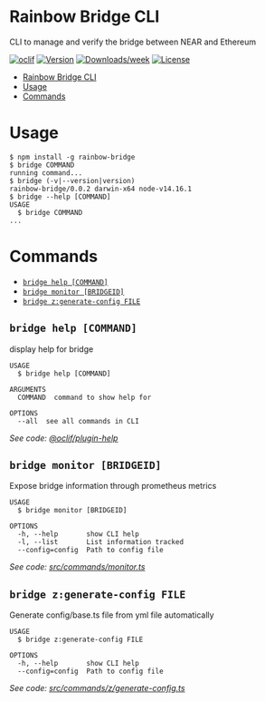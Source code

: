 # Rainbow Bridge CLI

CLI to manage and verify the bridge between NEAR and Ethereum

[![oclif](https://img.shields.io/badge/cli-oclif-brightgreen.svg)](https://oclif.io)
[![Version](https://img.shields.io/npm/v/rainbow-bridge.svg)](https://npmjs.org/package/rainbow-bridge)
[![Downloads/week](https://img.shields.io/npm/dw/rainbow-bridge.svg)](https://npmjs.org/package/rainbow-bridge)
[![License](https://img.shields.io/npm/l/rainbow-bridge.svg)](https://github.com/mfornet/bridge/blob/master/package.json)

<!-- toc -->
* [Rainbow Bridge CLI](#rainbow-bridge-cli)
* [Usage](#usage)
* [Commands](#commands)
<!-- tocstop -->

# Usage

<!-- usage -->
```sh-session
$ npm install -g rainbow-bridge
$ bridge COMMAND
running command...
$ bridge (-v|--version|version)
rainbow-bridge/0.0.2 darwin-x64 node-v14.16.1
$ bridge --help [COMMAND]
USAGE
  $ bridge COMMAND
...
```
<!-- usagestop -->

# Commands

<!-- commands -->
* [`bridge help [COMMAND]`](#bridge-help-command)
* [`bridge monitor [BRIDGEID]`](#bridge-monitor-bridgeid)
* [`bridge z:generate-config FILE`](#bridge-zgenerate-config-file)

## `bridge help [COMMAND]`

display help for bridge

```
USAGE
  $ bridge help [COMMAND]

ARGUMENTS
  COMMAND  command to show help for

OPTIONS
  --all  see all commands in CLI
```

_See code: [@oclif/plugin-help](https://github.com/oclif/plugin-help/blob/v3.2.2/src/commands/help.ts)_

## `bridge monitor [BRIDGEID]`

Expose bridge information through prometheus metrics

```
USAGE
  $ bridge monitor [BRIDGEID]

OPTIONS
  -h, --help       show CLI help
  -l, --list       List information tracked
  --config=config  Path to config file
```

_See code: [src/commands/monitor.ts](https://github.com/mfornet/bridge-cli/blob/v0.0.2/src/commands/monitor.ts)_

## `bridge z:generate-config FILE`

Generate config/base.ts file from yml file automatically

```
USAGE
  $ bridge z:generate-config FILE

OPTIONS
  -h, --help       show CLI help
  --config=config  Path to config file
```

_See code: [src/commands/z/generate-config.ts](https://github.com/mfornet/bridge-cli/blob/v0.0.2/src/commands/z/generate-config.ts)_
<!-- commandsstop -->
